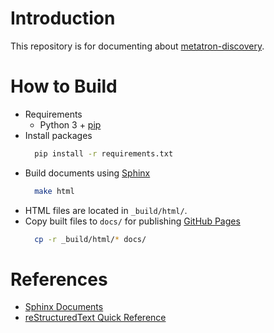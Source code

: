 # Introduction
This repository is for documenting about [metatron-discovery](https://github.com/metatron-app/metatron-discovery).

# How to Build
* Requirements
  * Python 3 + [pip](https://pypi.org/project/pip/)
* Install packages
  ```sh
    pip install -r requirements.txt
  ```
* Build documents using [Sphinx](http://sphinx-doc.org/)
  ```sh
    make html
  ```
* HTML files are located in `_build/html/`.
* Copy built files to `docs/` for publishing [GitHub Pages](https://pages.github.com/)
  ```sh
    cp -r _build/html/* docs/
  ```

# References
* [Sphinx Documents](http://www.sphinx-doc.org/en/master/contents.html)
* [reStructuredText Quick Reference](http://docutils.sourceforge.net/docs/user/rst/quickref.html)

